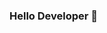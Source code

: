 ### Hello Developer 👋

<!--
**vishalghag/vishalghag** is a ✨ _special_ ✨ repository because its `README.md` (this file) appears on your GitHub profile.

Here are some ideas to get you started:

- 🔭 I’m currently working on Thali App using react-redux 
- 🌱 I’m currently learning Redux
- 👯 I’m looking to collaborate on Any ongoing project
- 🤔 I’m looking for help with Redux Operation
- 💬 Ask me about web devlopment
- 📫 How to reach me: 
- 😄 Pronouns: ...
- ⚡ Fun fact: ...
-->
